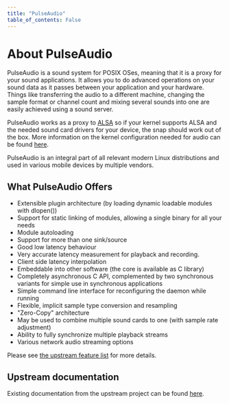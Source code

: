 ```yaml
---
title: "PulseAudio"
table_of_contents: False
---
```


# About PulseAudio

PulseAudio is a sound system for POSIX OSes, meaning that it is a proxy for your
sound applications. It allows you to do advanced operations on your sound data
as it passes between your application and your hardware. Things like transferring
the audio to a different machine, changing the sample format or channel count and
mixing several sounds into one are easily achieved using a sound server.

PulseAudio works as a proxy to
[ALSA](http://www.alsa-project.org/main/index.php/Main_Page) so if your kernel
supports ALSA and the needed sound card drivers for your device, the snap should
work out of the box. More information on the kernel configuration needed for
audio can be found
[here](https://01.org/linuxgraphics/gfx-docs/drm/sound/alsa-configuration.html).

PulseAudio is an integral part of all relevant modern Linux distributions and used
in various mobile devices by multiple vendors.

## What PulseAudio Offers

 * Extensible plugin architecture (by loading dynamic loadable modules with dlopen())
 * Support for static linking of modules, allowing a single binary for all your needs
 * Module autoloading
 * Support for more than one sink/source
 * Good low latency behaviour
 * Very accurate latency measurement for playback and recording.
 * Client side latency interpolation
 * Embeddable into other software (the core is available as C library)
 * Completely asynchronous C API, complemented by two synchronous variants for simple use in synchronous applications
 * Simple command line interface for reconfiguring the daemon while running
 * Flexible, implicit sample type conversion and resampling
 * "Zero-Copy" architecture
 * May be used to combine multiple sound cards to one (with sample rate adjustment)
 * Ability to fully synchronize multiple playback streams
 * Various network audio streaming options

Please see [the upstream feature list](https://www.freedesktop.org/wiki/Software/PulseAudio/About/) for more details.

## Upstream documentation

Existing documentation from the upstream project can be found
[here](https://www.freedesktop.org/wiki/Software/PulseAudio/).
